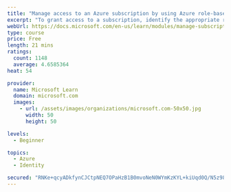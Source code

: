 ```yaml
---
title: "Manage access to an Azure subscription by using Azure role-based access control (RBAC)"
excerpt: "To grant access to a subscription, identify the appropriate role to assign to an employee. Understand when you might need to temporarily elevate your own access to regain access to a subscription."
webUrl: https://docs.microsoft.com/en-us/learn/modules/manage-subscription-access-azure-rbac/
type: course
price: Free
length: 21 mins
ratings:
  count: 1148
  average: 4.6585364
heat: 54

provider:
  name: Microsoft Learn
  domain: microsoft.com
  images:
    - url: /assets/images/organizations/microsoft.com-50x50.jpg
      width: 50
      height: 50

levels:
  - Beginner

topics:
  - Azure
  - Identity

secured: "RNKe+qcyADkfynCJCtpNEQ7OPaHzB1B0mvoNeN0WYmKzKYL+kiUqd0Q/N5z98GKhujiJbt5B7RX/dsTskrb0ZWmeBNWI66kQCtV0hILSC+Fu1oq2qwwGG/0OgL0rFbILdLyuQtGsDSTpzvX6Dax0ePVzMhj7g/XFPusd68wvQnBJIGmcTuA+RFx3qhLgkqtn6yhtTGUXWp+AlOU7cA/ZvnWC8EaL2h5GUsziUCZGBKXq7XH09trlsS9EdMogzFJDhcMKXZ187klhW3Knf1AHR/zHbOv6dxukO5bzQsgibzIqLw3E8c8E8cGHFzZcdqhU5PyPSui8OrpzkauzHfzDfAyM4Gve65LpJPiTwtRWXjfrWy1Z8x/D1I2t3y7XcDaeFFXHhQVRuLGj2LDXjyi70Q==;kxiUswGoKghV5ky8Vlwpxw=="
---
```


